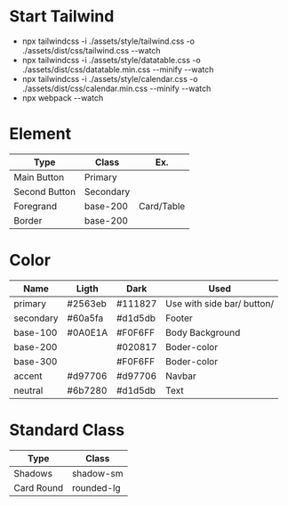 # Start Tailwind

- npx tailwindcss -i ./assets/style/tailwind.css -o ./assets/dist/css/tailwind.css --watch
- npx tailwindcss -i ./assets/style/datatable.css -o ./assets/dist/css/datatable.min.css --minify --watch
- npx tailwindcss -i ./assets/style/calendar.css -o ./assets/dist/css/calendar.min.css --minify --watch
- npx webpack --watch

# Element

| Type          | Class     | Ex.        |
| ------------- | --------- | ---------- |
| Main Button   | Primary   |            |
| Second Button | Secondary |            |
| Foregrand     | base-200  | Card/Table |
| Border        | base-200  |            |

# Color

| Name      | Ligth   | Dark    | Used                       |
| --------- | ------- | ------- | -------------------------- |
| primary   | #2563eb | #111827 | Use with side bar/ button/ |
| secondary | #60a5fa | #d1d5db | Footer                     |
| base-100  | #0A0E1A | #F0F6FF | Body Background            |
| base-200  |         | #020817 | Boder-color                |
| base-300  |         | #F0F6FF | Boder-color                |
| accent    | #d97706 | #d97706 | Navbar                     |
| neutral   | #6b7280 | #d1d5db | Text                       |

# Standard Class

| Type       | Class      |
| ---------- | ---------- |
| Shadows    | shadow-sm  |
| Card Round | rounded-lg |
